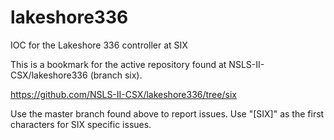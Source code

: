 # lakeshore336
IOC for the Lakeshore 336 controller at SIX

This is a bookmark for the active repository found at NSLS-II-CSX/lakeshore336 (branch six).

https://github.com/NSLS-II-CSX/lakeshore336/tree/six

Use the master branch found above to report issues. Use "[SIX]" as the first characters for SIX specific issues. 
